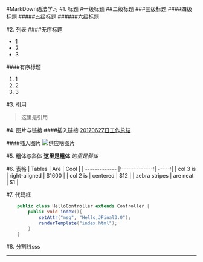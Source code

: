 #MarkDown语法学习
#1. 标题
#一级标题
##二级标题
###三级标题
####四级标题
#####五级标题
######六级标题

#2. 列表
####无序标题
* 1
* 2
* 3

####有序标题
1. 1
2. 2
3. 3

#3. 引用
> 这里是引用

#4. 图片与链接
####插入链接
[20170627日工作总结](http://wx.xinewang.com/xinedataAdmin/summary_show?id=229)

####插入图片
![供应啥图片](http://xine.oss-cn-beijing.aliyuncs.com/summary/TianLiXin/20170627/1.jpg)

#5. 粗体与斜体
**这里是粗体** *这里是斜体*

#6. 表格
| Tables        | Are           | Cool  |
| ------------- |:-------------:| -----:|
| col 3 is      | right-aligned | $1600 |
| col 2 is      | centered      |   $12 |
| zebra stripes | are neat      |    $1 |

#7. 代码框
```	java
	public class HelloController extends Controller {
		public void index(){
			setAttr("msg", "Hello,JFinal3.0");
			renderTemplate("index.html");
		}
	}
```

#8. 分割线sss
***
